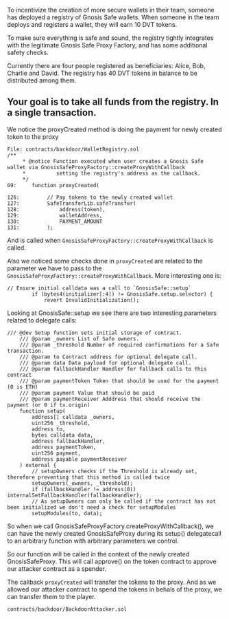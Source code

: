 To incentivize the creation of more secure wallets in their team, someone has deployed a registry of Gnosis Safe wallets. When someone in the team deploys and registers a wallet, they will earn 10 DVT tokens.

To make sure everything is safe and sound, the registry tightly integrates with the legitimate Gnosis Safe Proxy Factory, and has some additional safety checks.

Currently there are four people registered as beneficiaries: Alice, Bob, Charlie and David. The registry has 40 DVT tokens in balance to be distributed among them.

Your goal is to take all funds from the registry. In a single transaction.
-----------------------

We notice the proxyCreated method is doing the payment for newly created token to the proxy
```solidity
File: contracts/backdoor/WalletRegistry.sol
/**
     * @notice Function executed when user creates a Gnosis Safe wallet via GnosisSafeProxyFactory::createProxyWithCallback
     *          setting the registry's address as the callback.
     */
69:     function proxyCreated(

126:         // Pay tokens to the newly created wallet
127:         SafeTransferLib.safeTransfer(
128:             address(token),
129:             walletAddress,
130:             PAYMENT_AMOUNT
131:         );
```

And is called when `GnosisSafeProxyFactory::createProxyWithCallback` is called.

Also we noticed some checks done in `proxyCreated` are related to the parameter we have to pass to the `GnosisSafeProxyFactory::createProxyWithCallback`.
More interesting one is:
```solidity
// Ensure initial calldata was a call to `GnosisSafe::setup`
        if (bytes4(initializer[:4]) != GnosisSafe.setup.selector) {
            revert InvalidInitialization();
```

Looking at GnosisSafe::setup we see there are two interesting parameters related to delegate calls:
```
/// @dev Setup function sets initial storage of contract.
    /// @param _owners List of Safe owners.
    /// @param _threshold Number of required confirmations for a Safe transaction.
    /// @param to Contract address for optional delegate call.
    /// @param data Data payload for optional delegate call.
    /// @param fallbackHandler Handler for fallback calls to this contract
    /// @param paymentToken Token that should be used for the payment (0 is ETH)
    /// @param payment Value that should be paid
    /// @param paymentReceiver Adddress that should receive the payment (or 0 if tx.origin)
    function setup(
        address[] calldata _owners,
        uint256 _threshold,
        address to,
        bytes calldata data,
        address fallbackHandler,
        address paymentToken,
        uint256 payment,
        address payable paymentReceiver
    ) external {
        // setupOwners checks if the Threshold is already set, therefore preventing that this method is called twice
        setupOwners(_owners, _threshold);
        if (fallbackHandler != address(0)) internalSetFallbackHandler(fallbackHandler);
        // As setupOwners can only be called if the contract has not been initialized we don't need a check for setupModules
        setupModules(to, data);
```

So when we call GnosisSafeProxyFactory.createProxyWithCallback(), we can have the newly created GnosisSafeProxy during its setup() delegatecall to an arbitrary function with arbitrary parameters we control.

So our function will be called in the context of the newly created GnosisSafeProxy. 
This will call approve() on the token contract to approve our attacker contract as a spender.  

The callback `proxyCreated` will transfer the tokens to the proxy.
And as we allowed our attacker contract to spend the tokens in behals of the proxy, we can transfer them to the player.

`contracts/backdoor/BackdoorAttacker.sol`

